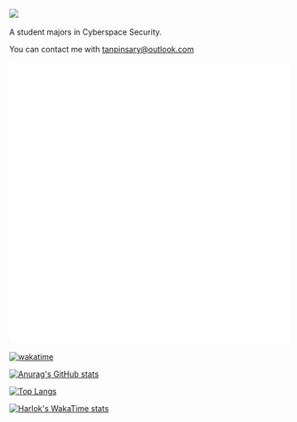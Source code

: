 ![](https://pic.arctanp.top/PicGo/1742042046711.jpeg)

A student majors in Cyberspace Security.

You can contact me with tanpinsary@outlook.com

![Metrics](https://raw.githubusercontent.com/Tanpinsary/Tanpinsary/main/github-metrics.svg)

[![wakatime](https://wakatime.com/badge/user/a0a1a76d-0ee4-4a97-8f98-32faeaba5485.svg)](https://wakatime.com/@a0a1a76d-0ee4-4a97-8f98-32faeaba5485)

[![Anurag's GitHub stats](https://github-readme-stats.vercel.app/api?username=tanpinsary&show_icons=true&include_all_commits=true&exclude_repo=arctanpblog)](https://github.com/anuraghazra/github-readme-stats)

[![Top Langs](https://github-readme-stats.vercel.app/api/top-langs/?username=tanpinsary&exclude_repo=arctanpblog&layout=compact)](https://github.com/anuraghazra/github-readme-stats)

[![Harlok's WakaTime stats](https://github-readme-stats.vercel.app/api/wakatime?username=Tanpinsary&layout=compact)](https://github.com/anuraghazra/github-readme-stats)
<!--
**Tanpinsary/Tanpinsary** is a ✨ _special_ ✨ repository because its `README.md` (this file) appears on your GitHub profile.

Here are some ideas to get you started:

- 🔭 I’m currently working on ...
- 🌱 I’m currently learning ...
- 👯 I’m looking to collaborate on ...
- 🤔 I’m looking for help with ...
- 💬 Ask me about ...
- 📫 How to reach me: ...
- 😄 Pronouns: ...
- ⚡ Fun fact: ...
-->
